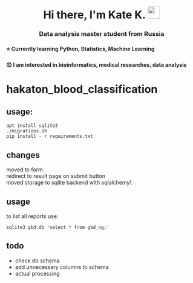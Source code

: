 <h1 align="center">Hi there, I'm Kate K.</a> 
<img src="https://github.com/blackcater/blackcater/raw/main/images/Hi.gif" height="32"/></h1>
<h3 align="center">Data analysis master student from Russia


#### ⭐ Currently learning Python, Statistics, Machine Learning 

#### 😍 I am interested in bioinformatics, medical researches, data analysis 



# hakaton_blood_classification

## usage:
```
apt install sqlite3
./migrations.sh
pip install - r requirements.txt
```
## changes
moved to form\
redirect to result page on submit button\
moved storage to sqlite backend with sqlalchemy\
## usage 
to list all reports use:
```
sqlite3 gbd.db 'select * from gbd_ng;'
```
## todo
- check db schema 
- add unnecessary columns to schema 
- actual processing
